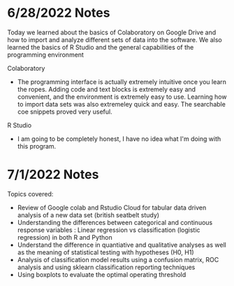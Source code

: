 # 6/28/2022 Notes

Today we learned about the basics of Colaboratory on Google Drive and how to import and analyze different sets of data into the software. We also learned the basics of R Studio and the general capabilities of the programming environment

Colaboratory
- The programming interface is actually extremely intuitive once you learn the ropes. Adding code and text blocks is extremely easy and convenient, and the environment is extremely easy to use. Learning how to import data sets was also extremeley quick and easy. The searchable coe snippets proved very useful. 

R Studio
- I am going to be completely honest, I have no idea what I'm doing with this program.

# 7/1/2022  Notes

Topics covered:
- Review of Google colab and Rstudio Cloud for tabular data driven analysis of a new data set (british seatbelt study)
- Understanding the differences between categorical and continuous response variables : Linear regression vs classification (logistic regression) in both R and Python
- Understand the difference in quantiative and qualitative analyses as well as the meaning of statistical testing with hypotheses (H0, H1)
- Analysis of classification model results using a confusion matrix, ROC analysis and using sklearn classification reporting techniques
- Using boxplots to evaluate the optimal operating threshold 

